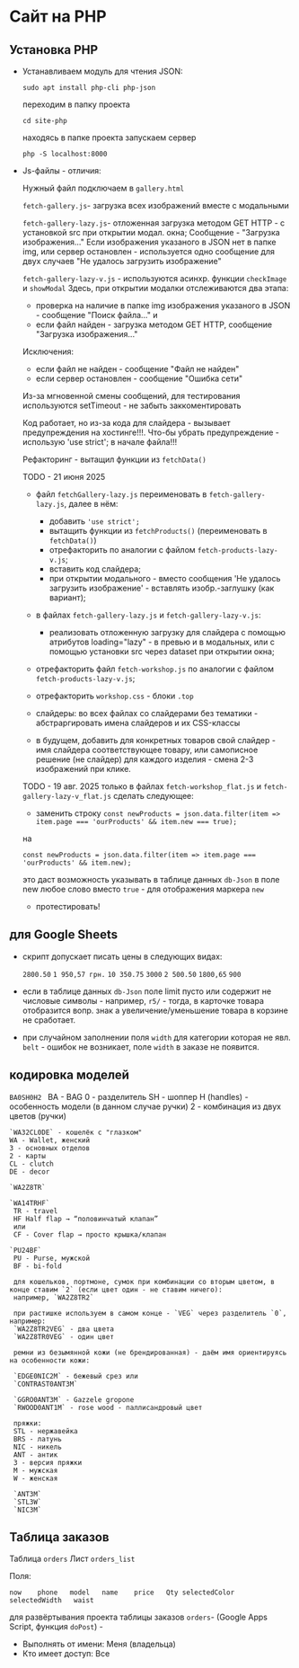 # Сайт на PHP

## Установка PHP

 - Устанавливаем модуль для чтения JSON:
   ```
   sudo apt install php-cli php-json
   ```
   переходим в папку проекта
   ```
   cd site-php
   ```
   находясь в папке проекта запускаем сервер
   ```
   php -S localhost:8000
   ```

 - Js-файлы - отличия:

    Нужный файл подключаем в `gallery.html`
 
   `fetch-gallery.js`- загрузка всех изображений вместе с модальными

   `fetch-gallery-lazy.js`- отложенная загрузка методом GET HTTP - с установкой src при открытии модал. окна;
   Сообщение - "Загрузка изображения..."
   Если изображения указаного в JSON нет в папке img, или сервер остановлен - используется одно сообщение для двух случаев
   "Не удалось загрузить изображение"

   `fetch-gallery-lazy-v.js` - используются асинхр. функции `checkImage` и `showModal`
   Здесь, при открытии модалки отслеживаются два этапа: 
   - проверка на наличие в папке img изображения указаного в JSON - сообщение "Поиск файла..."
     и
   - если файл найден - загрузка методом GET HTTP, сообщение "Загрузка изображения..."

   Исключения:
   - если файл не найден - сообщение "Файл не найден"
   - если сервер остановлен - сообщение "Ошибка сети"

   Из-за мгновенной смены сообщений, для тестирования используются setTimeout - не забыть заккоментировать

   Код работает, но из-за кода для слайдера - вызывает предупреждения на хостинге!!!.
   Что-бы убрать предупреждение - использую 'use strict'; в начале файла!!!

   Рефакторинг - вытащил функции из `fetchData()`

   TODO - 21 июня 2025
   - файл `fetchGallery-lazy.js` переименовать в `fetch-gallery-lazy.js`, далее в нём:
     - добавить `'use strict';`
     - вытащить функции из `fetchProducts()` (переименовать в `fetchData()`) 
     - отрефакторить по аналогии с файлом `fetch-products-lazy-v.js`;
     - вставить код слайдера;
     - при открытии модального - вместо сообщения 'Не удалось загрузить изображение' - вставлять изобр.-заглушку (как вариант);

   - в файлах `fetch-gallery-lazy.js` и `fetch-gallery-lazy-v.js`:
     - реализовать отложенную загрузку для слайдера с помощью атрибутов loading="lazy" - в превью и в модальных,
     или с помощью установки src через dataset при открытии окна;

   - отрефакторить файл `fetch-workshop.js` по аналогии с файлом `fetch-products-lazy-v.js`;
   - отрефакторить `workshop.css` - блоки `.top`

   - слайдеры: во всех файлах со слайдерами без тематики - абстраргировать имена слайдеров и их CSS-классы 
   - в будущем, добавить для конкретных товаров свой слайдер - имя слайдера соответствующее товару, или
     самописное решение (не слайдер) для каждого изделия - смена 2-3 изображений при клике.

   TODO - 19 авг. 2025
   только в файлах `fetch-workshop_flat.js` и `fetch-gallery-lazy-v_flat.js` сделать следующее: 

   - заменить строку 
     `const newProducts = json.data.filter(item => item.page === 'ourProducts' && item.new === true);`

   на

   `const newProducts = json.data.filter(item => item.page === 'ourProducts' && item.new);`

   это даст возможность указывать в таблице данных `db-Json` в поле new любое слово вместо `true` - для отображения маркера
   `new`

   - протестировать!

## для Google Sheets
   
   - скрипт допускает писать цены в следующих видах:

     `2800.50`
     `1 950,57 грн.`
     `10 350.75`
     `3000`
     `2 500.50`
     `1800,65`
     `900`

   - если в таблице данных `db-Json` поле limit пусто или содержит не числовые символы - например, `r5/` - 
     тогда, в карточке товара отобразится вопр. знак а увеличение/уменьшение товара в корзине не сработает.

   - при случайном заполнении поля `width` для категории которая не явл. `belt` - ошибок не возникает, поле 
     `width` в заказе не появится.

## кодировка моделей

   `BA0SH0H2 `
    BA - BAG
    0 - разделитель
    SH - шоппер
    H (handles) - особенность модели (в данном случае ручки)
    2 - комбинация из двух цветов (ручки)

    `WA32CL0DE` - кошелёк с "глазком"
    WA - Wallet, женский
    3 - основных отделов
    2 - карты 
    CL - clutch
    DE - decor

    `WA2Z8TR`
 
    `WA14TRHF`
     TR - travel
     HF Half flap → “половинчатый клапан”
     или
     CF - Cover flap → просто крышка/клапан
     
    `PU24BF`
     PU - Purse, мужской
     BF - bi-fold

     для кошельков, портмоне, сумок при комбинации со вторым цветом, в конце ставим `2` (если цвет один - не ставим ничего):
     например, `WA2Z8TR2`

     при растишке используем в самом конце - `VEG` через разделитель `0`, например:
     `WA2Z8TR2VEG` - два цвета
     `WA2Z8TR0VEG` - один цвет
         
     ремни из безымянной кожи (не брендированная) - даём имя ориентируясь на особенности кожи:

     `EDGE0NIC2M` - бежевый срез или
     `CONTRAST0ANT3M`

     `GGRO0ANT3M` - Gazzele gropone
     `RWOOD0ANT1M` - rose wood - паллисандровый цвет

     пряжки:
     STL - нержавейка
     BRS - латунь
     NIC - никель 
     ANT - антик
     3 - версия пряжки
     M - мужская 
     W - женская
 
     `ANT3M`
     `STL3W`
     `NIC3M`
     
## Таблица заказов
Таблица `orders`
Лист `orders_list`

Поля:

`now	phone	model	name	price	Qty	selectedColor	selectedWidth	waist`

для развёртывания проекта таблицы заказов `orders`- (Google Apps Script, функция `doPost`) -
 - Выполнять от имени: Меня (владельца)
 - Кто имеет доступ: Все




